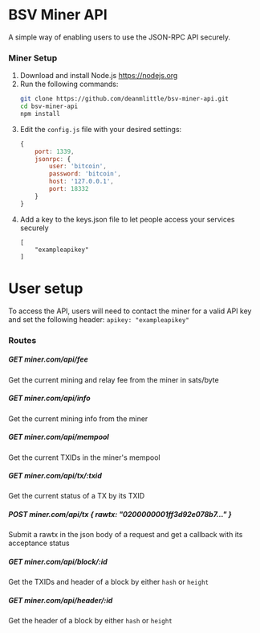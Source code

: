 # BSV Miner API
A simple way of enabling users to use the JSON-RPC API securely.
### Miner Setup
1. Download and install Node.js https://nodejs.org
2. Run the following commands:
    ```bash
    git clone https://github.com/deanmlittle/bsv-miner-api.git
    cd bsv-miner-api
    npm install
    ```
3. Edit the `config.js` file with your desired settings:
    ```js
    {
        port: 1339,
        jsonrpc: {
            user: 'bitcoin',
            password: 'bitcoin',
            host: '127.0.0.1',
            port: 18332
        }
    }
    ```
4. Add a key to the keys.json file to let people access your services securely
    ```
    [
        "exampleapikey"
    ]
    ```

# User setup
To access the API, users will need to contact the miner for a valid API key and set the following header:
`apikey: "exampleapikey"`

### Routes
##### GET miner.com/api/fee
Get the current mining and relay fee from the miner in sats/byte

##### GET miner.com/api/info
Get the current mining info from the miner

##### GET miner.com/api/mempool
Get the current TXIDs in the miner's mempool

##### GET miner.com/api/tx/:txid
Get the current status of a TX by its TXID

##### POST miner.com/api/tx { rawtx: "0200000001ff3d92e078b7..." }
Submit a rawtx in the json body of a request and get a callback with its acceptance status

##### GET miner.com/api/block/:id
Get the TXIDs and header of a block by either `hash` or `height`

##### GET miner.com/api/header/:id
Get the header of a block by either `hash` or `height`
